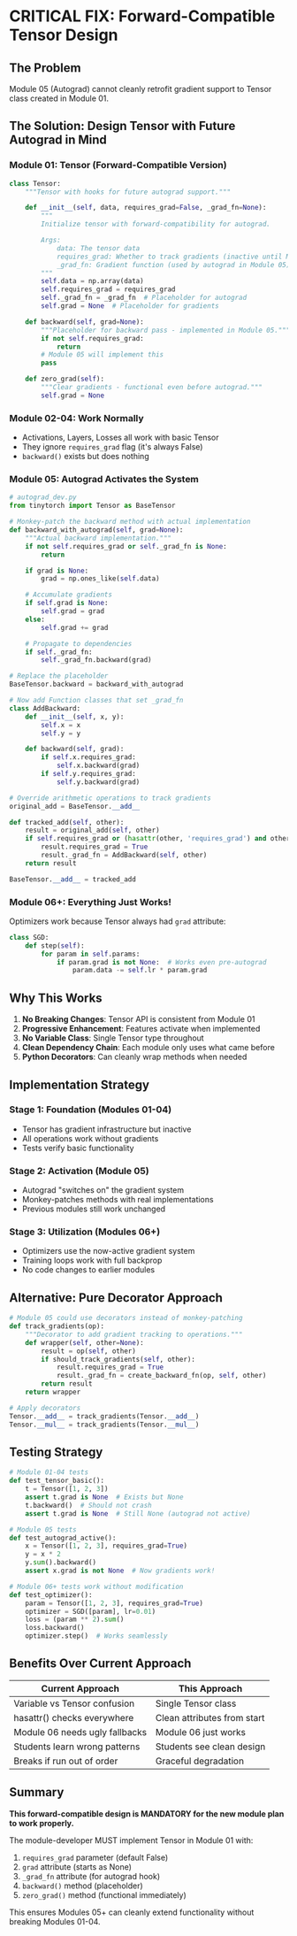 # CRITICAL FIX: Forward-Compatible Tensor Design

## The Problem
Module 05 (Autograd) cannot cleanly retrofit gradient support to Tensor class created in Module 01.

## The Solution: Design Tensor with Future Autograd in Mind

### Module 01: Tensor (Forward-Compatible Version)

```python
class Tensor:
    """Tensor with hooks for future autograd support."""

    def __init__(self, data, requires_grad=False, _grad_fn=None):
        """
        Initialize tensor with forward-compatibility for autograd.

        Args:
            data: The tensor data
            requires_grad: Whether to track gradients (inactive until Module 05)
            _grad_fn: Gradient function (used by autograd in Module 05)
        """
        self.data = np.array(data)
        self.requires_grad = requires_grad
        self._grad_fn = _grad_fn  # Placeholder for autograd
        self.grad = None  # Placeholder for gradients

    def backward(self, grad=None):
        """Placeholder for backward pass - implemented in Module 05."""
        if not self.requires_grad:
            return
        # Module 05 will implement this
        pass

    def zero_grad(self):
        """Clear gradients - functional even before autograd."""
        self.grad = None
```

### Module 02-04: Work Normally
- Activations, Layers, Losses all work with basic Tensor
- They ignore `requires_grad` flag (it's always False)
- `backward()` exists but does nothing

### Module 05: Autograd Activates the System

```python
# autograd_dev.py
from tinytorch import Tensor as BaseTensor

# Monkey-patch the backward method with actual implementation
def backward_with_autograd(self, grad=None):
    """Actual backward implementation."""
    if not self.requires_grad or self._grad_fn is None:
        return

    if grad is None:
        grad = np.ones_like(self.data)

    # Accumulate gradients
    if self.grad is None:
        self.grad = grad
    else:
        self.grad += grad

    # Propagate to dependencies
    if self._grad_fn:
        self._grad_fn.backward(grad)

# Replace the placeholder
BaseTensor.backward = backward_with_autograd

# Now add Function classes that set _grad_fn
class AddBackward:
    def __init__(self, x, y):
        self.x = x
        self.y = y

    def backward(self, grad):
        if self.x.requires_grad:
            self.x.backward(grad)
        if self.y.requires_grad:
            self.y.backward(grad)

# Override arithmetic operations to track gradients
original_add = BaseTensor.__add__

def tracked_add(self, other):
    result = original_add(self, other)
    if self.requires_grad or (hasattr(other, 'requires_grad') and other.requires_grad):
        result.requires_grad = True
        result._grad_fn = AddBackward(self, other)
    return result

BaseTensor.__add__ = tracked_add
```

### Module 06+: Everything Just Works!
Optimizers work because Tensor always had `grad` attribute:

```python
class SGD:
    def step(self):
        for param in self.params:
            if param.grad is not None:  # Works even pre-autograd
                param.data -= self.lr * param.grad
```

## Why This Works

1. **No Breaking Changes**: Tensor API is consistent from Module 01
2. **Progressive Enhancement**: Features activate when implemented
3. **No Variable Class**: Single Tensor type throughout
4. **Clean Dependency Chain**: Each module only uses what came before
5. **Python Decorators**: Can cleanly wrap methods when needed

## Implementation Strategy

### Stage 1: Foundation (Modules 01-04)
- Tensor has gradient infrastructure but inactive
- All operations work without gradients
- Tests verify basic functionality

### Stage 2: Activation (Module 05)
- Autograd "switches on" the gradient system
- Monkey-patches methods with real implementations
- Previous modules still work unchanged

### Stage 3: Utilization (Modules 06+)
- Optimizers use the now-active gradient system
- Training loops work with full backprop
- No code changes to earlier modules

## Alternative: Pure Decorator Approach

```python
# Module 05 could use decorators instead of monkey-patching
def track_gradients(op):
    """Decorator to add gradient tracking to operations."""
    def wrapper(self, other=None):
        result = op(self, other)
        if should_track_gradients(self, other):
            result.requires_grad = True
            result._grad_fn = create_backward_fn(op, self, other)
        return result
    return wrapper

# Apply decorators
Tensor.__add__ = track_gradients(Tensor.__add__)
Tensor.__mul__ = track_gradients(Tensor.__mul__)
```

## Testing Strategy

```python
# Module 01-04 tests
def test_tensor_basic():
    t = Tensor([1, 2, 3])
    assert t.grad is None  # Exists but None
    t.backward()  # Should not crash
    assert t.grad is None  # Still None (autograd not active)

# Module 05 tests
def test_autograd_active():
    x = Tensor([1, 2, 3], requires_grad=True)
    y = x * 2
    y.sum().backward()
    assert x.grad is not None  # Now gradients work!

# Module 06+ tests work without modification
def test_optimizer():
    param = Tensor([1, 2, 3], requires_grad=True)
    optimizer = SGD([param], lr=0.01)
    loss = (param ** 2).sum()
    loss.backward()
    optimizer.step()  # Works seamlessly
```

## Benefits Over Current Approach

| Current Approach | This Approach |
|-----------------|---------------|
| Variable vs Tensor confusion | Single Tensor class |
| hasattr() checks everywhere | Clean attributes from start |
| Module 06 needs ugly fallbacks | Module 06 just works |
| Students learn wrong patterns | Students see clean design |
| Breaks if run out of order | Graceful degradation |

## Summary

**This forward-compatible design is MANDATORY for the new module plan to work properly.**

The module-developer MUST implement Tensor in Module 01 with:
1. `requires_grad` parameter (default False)
2. `grad` attribute (starts as None)
3. `_grad_fn` attribute (for autograd hook)
4. `backward()` method (placeholder)
5. `zero_grad()` method (functional immediately)

This ensures Modules 05+ can cleanly extend functionality without breaking Modules 01-04.